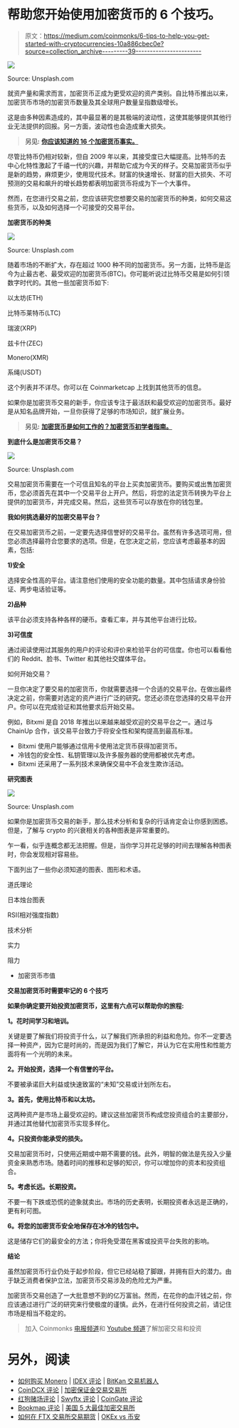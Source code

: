 # 帮助您开始使用加密货币的 6 个技巧。

> 原文：<https://medium.com/coinmonks/6-tips-to-help-you-get-started-with-cryptocurrencies-10a886cbec0e?source=collection_archive---------39----------------------->

![](img/1de4b4ae1da512c38230c8f8adb53542.png)

Source: Unsplash.com

就资产量和需求而言，加密货币正成为更受欢迎的资产类别。自比特币推出以来，加密货币市场的加密货币数量及其全球用户数量呈指数级增长。

这是由多种因素造成的，其中最显著的是其极端的波动性，这使其能够提供其他行业无法提供的回报。另一方面，波动性也会造成重大损失。

> **另见:** [**你应该知道的 16 个加密货币事实。**](/@bitxmiblog/16-cryptocurrency-facts-you-should-know-34b8f742d4be)

尽管比特币仍相对较新，但自 2009 年以来，其接受度已大幅提高。比特币的去中心化特性激起了千禧一代的兴趣，并帮助它成为今天的样子。交易加密货币似乎是新的趋势，麻烦更少，使用现代技术。财富的快速增长、财富的巨大损失、不可预测的交易和飙升的增长趋势都表明加密货币将成为下一个大事件。

然而，在您进行交易之前，您应该研究您想要交易的加密货币的种类，如何交易这些货币，以及如何选择一个可接受的交易平台。

**加密货币的种类**

![](img/118187cd47028b617f5879ae3186d244.png)

Source: Unsplash.com

随着市场的不断扩大，存在超过 1000 种不同的加密货币。另一方面，比特币是迄今为止最古老、最受欢迎的加密货币(BTC)。你可能听说过比特币交易是如何引领数字时代的。其他一些加密货币如下:

以太坊(ETH)

比特币莱特币(LTC)

瑞波(XRP)

兹卡什(ZEC)

Monero(XMR)

系绳(USDT)

这个列表并不详尽。你可以在 Coinmarketcap 上找到其他货币的信息。

如果你是加密货币交易的新手，你应该专注于最活跃和最受欢迎的加密货币。最好是从知名品牌开始，一旦你获得了足够的市场知识，就扩展业务。

> **另见:** [**加密货币是如何工作的？加密货币初学者指南。**](/coinmonks/how-do-cryptocurrencies-work-beginners-guide-to-cryptocurrencies-b1915189fd4f)

**到底什么是加密货币交易？**

![](img/41c3dc0b7af3bd6cb2819ed49d735ee4.png)

Source: Unsplash.com

交易加密货币需要在一个可信且知名的平台上买卖加密货币。要购买或出售加密货币，您必须首先在其中一个交易平台上开户。然后，将您的法定货币转换为平台上提供的加密货币，并完成交易。然后，这些货币可以存放在你的钱包里。

**我如何挑选最好的加密交易平台？**

在交易加密货币之前，一定要先选择信誉好的交易平台。虽然有许多选项可用，但您必须选择最符合您要求的选项。但是，在您决定之前，您应该考虑最基本的因素，包括:

**1)安全**

选择安全性高的平台。请注意他们使用的安全功能的数量。其中包括请求身份验证、两步电话验证等。

**2)品种**

该平台必须支持各种各样的硬币。查看汇率，并与其他平台进行比较。

**3)可信度**

通过阅读使用过其服务的用户的评论和评价来检验平台的可信度。你也可以看看他们的 Reddit、脸书、Twitter 和其他社交媒体平台。

如何开始交易？

一旦你决定了要交易的加密货币，你就需要选择一个合适的交易平台。在做出最终决定之前，你需要对选定的资产进行广泛的研究。您还必须在您选择的交易平台开户。你可以在完成验证和其他要求后开始交易。

例如，Bitxmi 是自 2018 年推出以来越来越受欢迎的交易平台之一。通过与 ChainUp 合作，该交易平台致力于将安全性和架构提高到最高标准。

*   Bitxmi 使用户能够通过信用卡使用法定货币获得加密货币。
*   冷钱包的安全性、私钥管理以及许多服务器的使用都被优先考虑。
*   Bitxmi 还采用了一系列技术来确保交易中不会发生欺诈活动。

**研究图表**

![](img/5e516c98f68db7998434eeb472942a2b.png)

Source: Unsplash.com

如果你是加密货币交易的新手，那么技术分析和复杂的行话肯定会让你感到困惑。但是，了解与 crypto 的兴衰相关的各种图表是非常重要的。

乍一看，似乎连概念都无法把握。但是，当你学习并花足够的时间去理解各种图表时，你会发现相对容易些。

下面列出了一些你必须知道的图表、图形和术语。

道氏理论

日本烛台图表

RSI(相对强度指数)

技术分析

实力

阻力

*   加密货币市值

**交易加密货币时需要牢记的 6 个技巧**

**如果你确定要开始投资加密货币，这里有六点可以帮助你的旅程:**

**1。花时间学习和培训。**

关键是要了解我们将投资于什么，以了解我们所承担的利益和危险。你不一定要选择一种资产，因为它是时尚的，而是因为我们了解它，并认为它在实用性和性能方面将有一个光明的未来。

**2。开始投资，选择一个有信誉的平台。**

不要被承诺巨大利益或快速致富的“未知”交易或计划所左右。

**3。首先，使用比特币和以太坊。**

这两种资产是市场上最受欢迎的。建议这些加密货币构成您投资组合的主要部分，并通过其他替代加密货币实现多样化。

**4。只投资你能承受的损失。**

交易加密货币时，只使用近期或中期不需要的钱。此外，明智的做法是先投入少量资金来熟悉市场。随着时间的推移和足够的知识，你可以增加你的资本和投资组合。

**5。考虑长远。长期投资。**

不要一有下跌或恐慌的迹象就卖出。市场的历史表明，长期投资者永远是正确的，更有利可图。

**6。将您的加密货币安全地保存在冰冷的钱包中。**

这是储存它们的最安全的方法；你将免受潜在黑客或投资平台失败的影响。

**结论**

虽然加密货币行业仍处于起步阶段，但它已经站稳了脚跟，并拥有巨大的潜力。由于缺乏消费者保护立法，加密货币交易涉及的危险尤为严重。

加密货币交易创造了一大批意想不到的亿万富翁。然而，在花你的血汗钱之前，你应该通过进行广泛的研究来行使极度的谨慎。此外，在进行任何投资之前，请记住市场是相当不稳定的。

> 加入 Coinmonks [电报频道](https://t.me/coincodecap)和 [Youtube 频道](https://www.youtube.com/c/coinmonks/videos)了解加密交易和投资

# 另外，阅读

*   [如何购买 Monero](https://coincodecap.com/buy-monero) | [IDEX 评论](https://coincodecap.com/idex-review) | [BitKan 交易机器人](https://coincodecap.com/bitkan-trading-bot)
*   [CoinDCX 评论](/coinmonks/coindcx-review-8444db3621a2) | [加密保证金交易交易所](https://coincodecap.com/crypto-margin-trading-exchanges)
*   [红狗赌场评论](https://coincodecap.com/red-dog-casino-review) | [Swyftx 评论](https://coincodecap.com/swyftx-review) | [CoinGate 评论](https://coincodecap.com/coingate-review)
*   [Bookmap 评论](https://coincodecap.com/bookmap-review-2021-best-trading-software) | [美国 5 大最佳加密交易所](https://coincodecap.com/crypto-exchange-usa)
*   [如何在 FTX 交易所交易期货](https://coincodecap.com/ftx-futures-trading) | [OKEx vs 币安](https://coincodecap.com/okex-vs-binance)